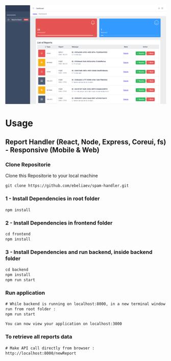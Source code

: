 <img src="frontend/public/images/dashboard.png" alt="dashboard">

# Usage

## Report Handler (React, Node, Express, Coreui, fs) - Responsive (Mobile & Web)

### Clone Repositorie

Clone this Repositorie to your local machine

```
git clone https://github.com/ebeliaev/spam-handler.git
```
### 1 - Install Dependencies in root folder

```
npm install
```

### 2 - Install Dependencies in frontend folder

```
cd frontend
npm install
```

### 3 - Install Dependencies and run backend, inside backend folder

```
cd backend
npm install
npm run start
```


### Run application

```
# While backend is running on localhost:8000, in a new terminal window run from root folder :
npm run start
```

```
You can now view your application on localhost:3000
```

### To retrieve all reports data

```
# Make API call directly from browser :
http://localhost:8000/newReport
```

